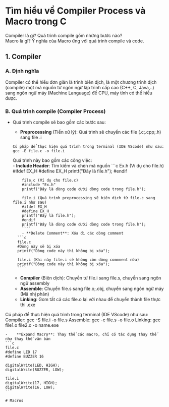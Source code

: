 # Tìm hiểu về Compiler Process và Macro trong C
Compiler là gì? Quá trình compile gồm những bước nào? <br>
Macro là gì? Ý nghĩa của Macro ứng với quá trình compile và code.
## 1. Compiler
### A. Định nghĩa
Compiler có thể hiểu đơn giản là trình biên dịch, là một chương trình dịch (compile) một mã nguồn từ ngôn ngữ lập trình cấp cao (C++, C, Java,..) sang ngôn ngữ máy (Machine Language) để CPU, máy tính có thể hiểu được. 
### B. Quá trình compile (Compiler Process)
- Quá trình compile sẽ bao gồm các bước sau:
    - ****Preprocessing**** (Tiền xử lý): Quá trình sẽ chuyển các file (.c;.cpp;.h) sang file .i <br>
    ```
    Cú pháp để thực hiện quá trình trong terminal (IDE VScode) như sau:
    gcc -E file.c -o file.i
    ````
    Quá trình này bao gồm các công việc:<br>
        - **Include Header**: Tìm kiếm và chèn mã nguồn
          ```c
          Ex.h (Ví dụ cho file.h)
          #ifdef EX_H
          #define EX_H
          printf("Đây là file.h");
          #endif
  
          file.c (Ví dụ cho file.c)
          #include "Ex.h"
          printf("Đây là dòng code dưới dòng code trong file.h");
  
          file.i (Quá trình preprocessing sẽ biên dịch từ file.c sang file.i như sau)
          #ifdef EX_H
          #define EX_H
          printf("Đây là file.h");
          #endif
          printf("Đây là dòng code dưới dòng code trong file.h");
          ````
          - **Delete Comment**: Xóa đi các dòng comment
        ```c
        file.c
        #Dòng này sẽ bị xóa
        printf("Dòng code này thì không bị xóa");

        file.i (Khi này file.i sẽ không còn dòng commnent nữa)
        printf("Dòng code này thì không bị xóa");
        ````

    - ****Compiler**** (Biên dịch): Chuyển từ file.i sang file.s, chuyển sang ngôn ngữ assembly
    - ****Assemble****: Chuyển file.s sang file.o;.obj, chuyển sang ngôn ngữ máy (Mã nhị phân)
    - ****Linking****: Gom tất cả các file.o lại với nhau để chuyển thành file thực thi .exe


Cú pháp để thực hiện quá trình trong terminal (IDE VScode) như sau:
Compiler:
gcc -S file.i -o file.s
Assemble:
gcc -c file.s -o file.o
Linking:
gcc file1.o file2.o -o name.exe





````
-    **Expand Macro**: Thay thế các macro, chỉ có tác dụng thay thế như thay thế văn bản
```c
file.c
#define LED 17
#define BUZZER 16

digitalWrite(LED, HIGH);
digitalWrite(BUZZER, LOW);

file.i
digitalWrite(17, HIGH);
digitalWrite(16, LOW);
``` 

# Macros
